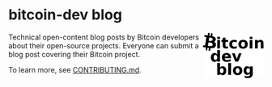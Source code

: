 # bitcoin-dev blog

<img align="right" width="120" src="static/img/logo-large.png">

Technical open-content blog posts by Bitcoin developers about their open-source projects.
Everyone can submit a blog post covering their Bitcoin project.

To learn more, see [CONTRIBUTING.md](CONTRIBUTING.md).

